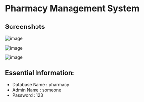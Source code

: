 # Pharmacy Management System


## Screenshots

![image](https://user-images.githubusercontent.com/64016811/210103603-334dd976-24d6-45d3-93d5-d96ab04bbf43.png)

![image](https://user-images.githubusercontent.com/64016811/210103639-3e30c31f-b5cc-48ea-919d-b5c765189f6b.png)

![image](https://user-images.githubusercontent.com/64016811/210103702-d50519a4-a8ad-46ce-aaa7-d465019dcdd6.png)

  
## Essential Information:

- Database Name : pharmacy
- Admin Name : someone
- Password : 123
  
  
  
 
